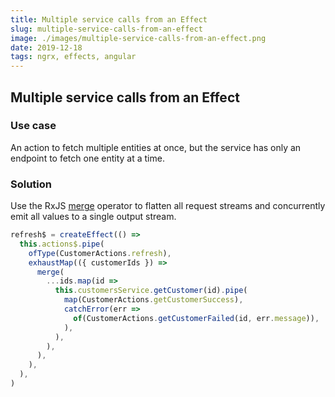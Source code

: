 ```yaml
---
title: Multiple service calls from an Effect
slug: multiple-service-calls-from-an-effect
image: ./images/multiple-service-calls-from-an-effect.png
date: 2019-12-18
tags: ngrx, effects, angular
---
```


## Multiple service calls from an Effect

### Use case

An action to fetch multiple entities at once, but the service has only an endpoint to fetch one entity at a time.

### Solution

Use the RxJS [merge](https://rxjs-dev.firebaseapp.com/api/index/function/merge) operator to flatten all request streams and concurrently emit all values to a single output stream.

```ts
refresh$ = createEffect(() =>
  this.actions$.pipe(
    ofType(CustomerActions.refresh),
    exhaustMap(({ customerIds }) =>
      merge(
        ...ids.map(id =>
          this.customersService.getCustomer(id).pipe(
            map(CustomerActions.getCustomerSuccess),
            catchError(err =>
              of(CustomerActions.getCustomerFailed(id, err.message)),
            ),
          ),
        ),
      ),
    ),
  ),
)
```
